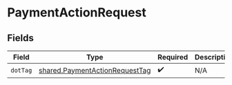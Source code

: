 # PaymentActionRequest


## Fields

| Field                                                                                   | Type                                                                                    | Required                                                                                | Description                                                                             | Example                                                                                 |
| --------------------------------------------------------------------------------------- | --------------------------------------------------------------------------------------- | --------------------------------------------------------------------------------------- | --------------------------------------------------------------------------------------- | --------------------------------------------------------------------------------------- |
| `dotTag`                                                                                | [shared.PaymentActionRequestTag](../../../sdk/models/shared/paymentactionrequesttag.md) | :heavy_check_mark:                                                                      | N/A                                                                                     | finalize                                                                                |
